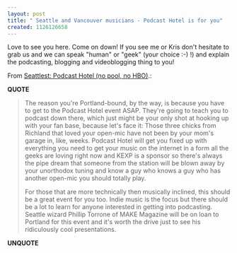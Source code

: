 ```yaml
---
layout: post
title: " Seattle and Vancouver musicians - Podcast Hotel is for you"
created: 1126126658
---
```

<p>Love to see you here. Come on down! If you see me or Kris don't hesitate to grab us and we can speak "human" or "geek" (your choice :-) !) and explain the podcasting, blogging and videoblogging thing to you!</p>
<p>From <a href="http://www.seattlest.com/archives/2005/09/07/podcast_hotel_no_pool_no_hbo.php">Seattlest: Podcast Hotel (no pool, no HBO)</a>.:</p>
<p><b>QUOTE</b></p><blockquote><p>The reason you're Portland-bound, by the way, is because you have to get to the Podcast Hotel event ASAP. They're going to teach you to podcast down there, which just might be your only shot at hooking up with your fan base, because let's face it: Those three chicks from Richland that loved your open-mic have not been by your mom's garage in, like, weeks. Podcast Hotel will get you fixed up with everything you need to get your music on the internet in a form all the geeks are loving right now and KEXP is a sponsor so there's always the pipe dream that someone from the station will be blown away by your unorthodox tuning and know a guy who knows a guy who has another open-mic you should totally play.
</p>
<p>For those that are more technically then musically inclined, this should be a great event for you too. Indie music is the focus but there should be a lot to learn for anyone interested in getting into podcasting. Seattle wizard Phillip Torrone of MAKE Magazine will be on loan to Portland for this event and it's worth the drive just to see his ridiculously cool presentations.</p></blockquote><p><b>UNQUOTE</b></p>



